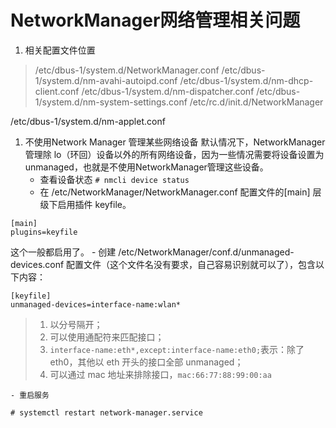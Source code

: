 NetworkManager网络管理相关问题
==

1. 相关配置文件位置
> /etc/dbus-1/system.d/NetworkManager.conf
/etc/dbus-1/system.d/nm-avahi-autoipd.conf
/etc/dbus-1/system.d/nm-dhcp-client.conf
/etc/dbus-1/system.d/nm-dispatcher.conf
/etc/dbus-1/system.d/nm-system-settings.conf
/etc/rc.d/init.d/NetworkManager

/etc/dbus-1/system.d/nm-applet.conf

1. 不使用Network Manager 管理某些网络设备
默认情况下，NetworkManager 管理除 lo（环回）设备以外的所有网络设备，因为一些情况需要将设备设置为 unmanaged，也就是不使用NetworkManager管理这些设备。
	- 查看设备状态
`# nmcli device status`
	- 在 /etc/NetworkManager/NetworkManager.conf 配置文件的[main] 层级下启用插件 keyfile。
```
[main]
plugins=keyfile
```
这个一般都启用了。
	- 创建 /etc/NetworkManager/conf.d/unmanaged-devices.conf 配置文件（这个文件名没有要求，自己容易识别就可以了），包含以下内容：
```
[keyfile]
unmanaged-devices=interface-name:wlan*
```
> 1. 以分号隔开；
> 1. 可以使用通配符来匹配接口；
> 1. `interface-name:eth*,except:interface-name:eth0;`表示：除了 eth0，其他以 eth 开头的接口全部 unmanaged；
> 1. 可以通过 mac 地址来排除接口，`mac:66:77:88:99:00:aa`

	- 重启服务
`# systemctl restart network-manager.service`

